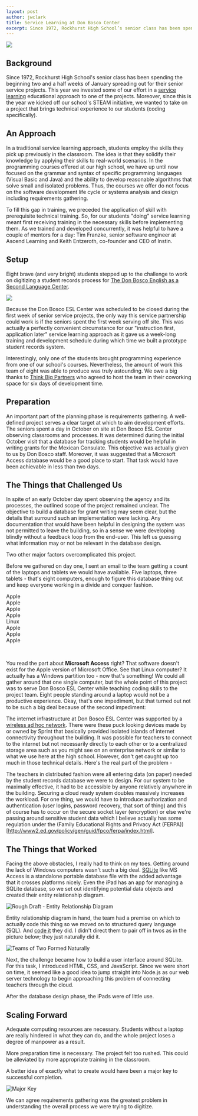 ```yaml
---
layout: post
author: jwclark
title: Service Learning at Don Bosco Center
excerpt: Since 1972, Rockhurst High School’s senior class has been spending the beginning two and a half weeks of January spreading out for their senior service projects. This year we invested some of our effort in a service learning educational approach to one of the projects. Moreover, since this is the year we kicked off our school’s STEAM initiative, we wanted to take on a project that brings technical experience to our students (coding specifically).
---
```

<div class="flex-wrapper">
  <img src="/img/dbesl.jpg">
</div>

## Background

Since 1972, Rockhurst High School's senior class has been spending the beginning two and a half weeks of January spreading out for their senior service projects. This year we invested some of our effort in a [service learning](https://en.wikipedia.org/wiki/Service-learning) educational approach to one of the projects. Moreover, since this is the year we kicked off our school's STEAM initiative, we wanted to take on a project that brings technical experience to our students (coding specifically).

## An Approach

In a traditional service learning approach, students employ the skills they pick up previously in the classroom. The idea is that they solidify their knowledge by applying their skills to real-world scenarios. In the programming courses offered at our high school, we have up until now focused on the grammar and syntax of specific programming languages (Visual Basic and Java) and the ability to develop reasonable algorithms that solve small and isolated problems. Thus, the courses we offer do not focus on the software development life cycle or systems analysis and design including requirements gathering.

To fill this gap in training, we preceded the application of skill with prerequisite technical training. So, for our students "doing" service learning meant first receiving training in the necessary skills before implementing them. As we trained and developed concurrently, it was helpful to have a couple of mentors for a day: Tim Franzke, senior software engineer at Ascend Learning and Keith Entzeroth, co-founder and CEO of Instin.

## Setup

Eight brave (and very bright) students stepped up to the challenge to work on digitizing a student records process for [The Don Bosco English as a Second Language Center](http://donbosco.org/the-don-bosco-english-as-a-second-language-school/).

<div class="flex-wrapper">
  <img src="{{ site.baseurl }}/img/team-of-eight.jpg">
</div>

Because the Don Bosco ESL Center was scheduled to be closed during the first week of senior service projects, the only way this service partnership could work is if the seniors spent the first week serving off site. This was actually a perfectly convenient circumstance for our "instruction first, application later" service learning approach as it gave us a week-long training and development schedule during which time we built a prototype student records system.

Interestingly, only one of the students brought programming experience from one of our school's courses. Nevertheless, the amount of work this team of eight was able to produce was truly astounding. We owe a big thanks to [Think Big Partners](http://thinkbigpartners.com/) who agreed to host the team in their coworking space for six days of development time.

## Preparation

An important part of the planning phase is requirements gathering. A well-defined project serves a clear target at which to aim  development efforts. The seniors spent a day in October on site at Don Bosco ESL Center observing classrooms and processes. It was determined during the initial October visit that a database for tracking students would be helpful in writing grants for the Mexican Consulate. This objective was actually given to us by Don Bosco staff. Moreover, it was suggested that a Microsoft Access database would be a good place to start. That task would have been achievable in less than two days.

## The Things that Challenged Us

In spite of an early October day spent observing the agency and its processes, the outlined scope of the project remained unclear. The objective to build a database for grant writing may seem clear, but the details that surround such an implementation were lacking. Any documentation that would have been helpful in designing the system was not permitted to leave the building, so in a sense we were developing blindly without a feedback loop from the end-user. This left us guessing what information may or not be relevant in the database design.

Two other major factors overcomplicated this project.

Before we gathered on day one, I sent an email to the team getting a count of the laptops and tablets we would have available. Five laptops, three tablets - that's eight computers, enough to figure this database thing out and keep everyone working in a divide and conquer fashion.

<div class="flex bottom">
  <div class="x1">
    <div><img src="/img/osx.jpg" alt=""></div>
    <div class="center">Apple</div>
  </div>
  <div class="x1">
    <div><img src="/img/osx.jpg" alt=""></div>
    <div class="center">Apple</div>
  </div>
  <div class="x1">
    <div><img src="/img/osx.jpg" alt=""></div>
    <div class="center">Apple</div>
  </div>
  <div class="x1">
    <div><img src="/img/osx.jpg" alt=""></div>
    <div class="center">Apple</div>
  </div>
  <div class="x1">
    <div><img src="/img/ubuntu.jpg" alt=""></div>
    <div class="center">Linux</div>
  </div>
  <div class="x1">
    <div><img src="/img/ios.jpg" alt=""></div>
    <div class="center">Apple</div>
  </div>
  <div class="x1">
    <div><img src="/img/ios.jpg" alt=""></div>
    <div class="center">Apple</div>
  </div>
  <div class="x1">
    <div><img src="/img/ios.jpg" alt=""></div>
    <div class="center">Apple</div>
  </div>
</div>
<p>&nbsp;</p>

You read the part about <strong>Microsoft Access</strong> right? That software doesn't exist for the Apple version of Microsoft Office. See that Linux computer? It actually has a Windows partition too - now that's something! We could all gather around that one single computer, but the whole point of this project was to serve Don Bosco ESL Center while teaching coding skills to the project team. Eight people standing around a laptop would not be a productive experience. Okay, that's one impediment, but that turned out not to be such a big deal because of the second impediment:

The internet infrastructure at Don Bosco ESL Center was supported by a [wireless ad hoc network](https://en.wikipedia.org/wiki/Wireless_ad_hoc_network). There were these puck looking devices made by or owned by Sprint that basically provided isolated islands of internet connectivity throughout the building. It was possible for teachers to connect to the internet but not necessarily directly to each other or to a centralized storage area such as you might see on an enterprise network or similar to what we use here at the high school. However, don't get caught up too much in those technical details. Here's the real part of the problem - 

The teachers in distributed fashion were all entering data (on paper) needed by the student records database we were to design. For our system to be maximally effective, it had to be accessible by anyone relatively anywhere in the building. Securing a cloud ready system doubles massively increases the workload. For one thing, we would have to introduce authorization and authentication (user logins, password recovery, that sort of thing) and this of course has to occur on the secure socket layer (encryption) or else we're passing around sensitive student data which I believe actually has some regulation under the (Family Educational Rights and Privacy Act (FERPA))[http://www2.ed.gov/policy/gen/guid/fpco/ferpa/index.html].

## The Things that Worked

Facing the above obstacles, I really had to think on my toes. Getting around the lack of Windows computers wasn't such a big deal. [SQLite](https://www.sqlite.org/) like MS Access is a standalone portable database file with the added advantage that it crosses platforms nicely. Even the iPad has an app for managing a SQLite database, so we set out identifying potential data objects and created their entity relationship diagram.

<div class="flex-wrapper">
  <img src="/img/erd.png" alt="Rough Draft - Entity Relationship Diagram">
</div>

Entity relationship diagram in hand, the team had a premise on which to actually code this thing so we moved on to structured query language (SQL). And [code it](https://github.com/RockhurstHS/DonBosco2015/blob/master/DBProgram/NewDatabase1.sql) they did. I didn't direct them to pair off in twos as in the picture below; they just naturally did it.

<div class="flex-wrapper">
  <img src="/img/dbeslt2.jpg" alt="Teams of Two Formed Naturally">
</div>

Next, the challenge became how to build a user interface around SQLite. For this task, I introduced HTML, CSS, and JavaScript. Since we were short on time, it seemed like a good idea to jump straight into Node.js as our web server technology to begin approaching this problem of connecting teachers through the cloud.

After the database design phase, the iPads were of little use.

## Scaling Forward

Adequate computing resources are necessary. Students without a laptop are really hindered in what they can do, and the whole project loses a degree of manpower as a result.

More preparation time is necessary. The project felt too rushed. This could be alleviated by more appropriate training in the classroom.

A better idea of exactly what to create would have been a major key to successful completion.

<div class="flex-wrapper">
  <img src="/img/majorkey.jpg" alt="Major Key">
</div>

We can agree requirements gathering was the greatest problem in understanding the overall process we were trying to digitize.


<!--
some background / inherent interest

starting before the project w/ mandatory training/classes
apply for projects like this in the future
half day wasted on HTML

For each teacher at the Don Bosco ESL Center, this amounts to roughly ten hours of data entry time saved weekly. Or, that is the goal anyway... more on that later.

https://github.com/RockhurstHS/DonBosco2015
-->
